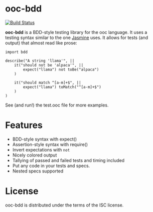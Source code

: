 # ooc-bdd

[![Build Status](https://travis-ci.org/wandernauta/ooc-bdd.png?branch=master)](https://travis-ci.org/wandernauta/ooc-bdd)

**ooc-bdd** is a BDD-style testing library for the ooc language. It uses a
testing syntax similar to the one [Jasmine](http://pivotal.github.com/jasmine/)
uses. It allows for tests (and output) that almost read like prose:

```ooc
import bdd

describe("A string 'llama'", ||
    it("should not be 'alpaca'", ||
        expect("llama") not toBe("alpaca")
    )

    it("should match ^[a-m]+$", ||
        expect("llama") toMatch("^[a-m]+$")
    )
)
```

See (and run!) the test.ooc file for more examples.

# Features

- BDD-style syntax with expect()
- Assertion-style syntax with require()
- Invert expectations with `not`
- Nicely colored output
- Tallying of passed and failed tests and timing included
- Put any code in your tests and specs.
- Nested specs supported

# License

ooc-bdd is distributed under the terms of the ISC license.
